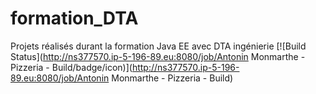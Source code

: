 # formation_DTA
Projets réalisés durant la formation Java EE avec DTA ingénierie
[![Build Status](http://ns377570.ip-5-196-89.eu:8080/job/Antonin Monmarthe - Pizzeria - Build/badge/icon)](http://ns377570.ip-5-196-89.eu:8080/job/Antonin Monmarthe - Pizzeria - Build)
